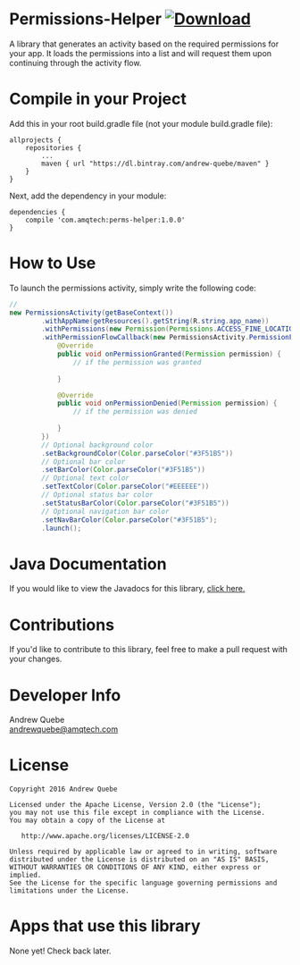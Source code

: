 # Permissions-Helper [ ![Download](https://api.bintray.com/packages/andrew-quebe/maven/Permissions-Helper/images/download.svg) ](https://bintray.com/andrew-quebe/maven/Permissions-Helper/_latestVersion)
A library that generates an activity based on the required permissions for your app. It loads the permissions into a list and will request them upon continuing through the activity flow.

# Compile in your Project
Add this in your root build.gradle file (not your module build.gradle file):

```
allprojects {
	repositories {
		...
		maven { url "https://dl.bintray.com/andrew-quebe/maven" }
	}
}
```

Next, add the dependency in your module:

```
dependencies {
	compile 'com.amqtech:perms-helper:1.0.0'
}
````

# How to Use
To launch the permissions activity, simply write the following code:

``` java
// 
new PermissionsActivity(getBaseContext())
        .withAppName(getResources().getString(R.string.app_name))
        .withPermissions(new Permission(Permissions.ACCESS_FINE_LOCATION, "This app needs access to your location to improve results."))
        .withPermissionFlowCallback(new PermissionsActivity.PermissionFlowCallback() {
            @Override
            public void onPermissionGranted(Permission permission) {
        		// if the permission was granted
                
            }

            @Override
            public void onPermissionDenied(Permission permission) {
                // if the permission was denied
                
            }
        })
        // Optional background color
        .setBackgroundColor(Color.parseColor("#3F51B5"))
        // Optional bar color
        .setBarColor(Color.parseColor("#3F51B5"))
        // Optional text color
        .setTextColor(Color.parseColor("#EEEEEE"))
        // Optional status bar color
        .setStatusBarColor(Color.parseColor("#3F51B5"))
        // Optional navigation bar color
        .setNavBarColor(Color.parseColor("#3F51B5");
        .launch();
```

# Java Documentation
If you would like to view the Javadocs for this library, [click here.](https://cdn.rawgit.com/Andrew-Quebe/Permissions-Helper/master/javadoc/index.html)

# Contributions
If you'd like to contribute to this library, feel free to make a pull request with your changes. 

# Developer Info
Andrew Quebe<br>
[andrewquebe@amqtech.com](mailto:andrewquebe@amqtech.com)

# License

```
Copyright 2016 Andrew Quebe

Licensed under the Apache License, Version 2.0 (the "License");
you may not use this file except in compliance with the License.
You may obtain a copy of the License at

   http://www.apache.org/licenses/LICENSE-2.0

Unless required by applicable law or agreed to in writing, software
distributed under the License is distributed on an "AS IS" BASIS,
WITHOUT WARRANTIES OR CONDITIONS OF ANY KIND, either express or implied.
See the License for the specific language governing permissions and
limitations under the License.
```

# Apps that use this library
None yet! Check back later.

